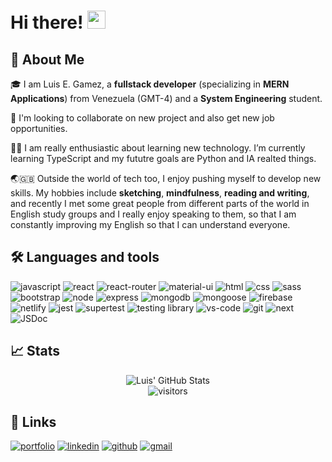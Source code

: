 # Hi there! <img src="https://media.giphy.com/media/hvRJCLFzcasrR4ia7z/giphy.gif" width="29px" height="29px">

## 🚀 About Me

🎓 I am Luis E. Gamez, a **fullstack developer** (specializing in **MERN Applications**) from Venezuela (GMT-4) and a **System Engineering** student.

🎯 I'm looking to collaborate on new project and also get new job opportunities.

👨‍💻 I am really enthusiastic about learning new technology. I’m currently learning TypeScript and my fututre goals are Python and IA realted things.

🌏🇬🇧 Outside the world of tech too, I enjoy pushing myself to develop new skills. My hobbies include **sketching**, **mindfulness**, **reading and writing**, and recently I met some great people from different parts of the world in English study groups and I really enjoy speaking to them, so that I am constantly improving my English so that I can understand everyone.

## 🛠️ Languages and tools

![javascript](https://img.shields.io/badge/JavaScript-323330?style=for-the-badge&logo=javascript&logoColor=F7DF1E)
![react](https://img.shields.io/badge/React-20232A?style=for-the-badge&logo=react&logoColor=61DAFB)
![react-router](https://img.shields.io/badge/React_Router-CA4245?style=for-the-badge&logo=react-router&logoColor=white)
![material-ui](https://img.shields.io/badge/Material_UI-0081CB?style=for-the-badge&logo=mui&logoColor=white)
![html](https://img.shields.io/badge/HTML5-E34F26?style=for-the-badge&logo=html5&logoColor=white)
![css](https://img.shields.io/badge/CSS3-1572B6?style=for-the-badge&logo=css3&logoColor=white)
![sass](https://img.shields.io/badge/SASS-CC6699?style=for-the-badge&logo=sass&logoColor=white)
![bootstrap](https://img.shields.io/badge/Bootstrap-563D7C?style=for-the-badge&logo=bootstrap&logoColor=white)
![node](https://img.shields.io/badge/node-0081CB?style=for-the-badge&logo=node&logoColor=white)
![express](https://img.shields.io/badge/express-319795?style=for-the-badge&logo=express&logoColor=white)
![mongodb](https://img.shields.io/badge/mongodb-323330?style=for-the-badge&logo=mongodb&logoColor=F7DF1E)
![mongoose](https://img.shields.io/badge/Mongoose-C21325?style=for-the-badge&logo=mongoose&logoColor=white)
![firebase](https://img.shields.io/badge/Firebase-ffaa00?style=for-the-badge&logo=Firebase&logoColor=white)
![netlify](https://img.shields.io/badge/Netlify-00C7B7?style=for-the-badge&logo=netlify&logoColor=white)
![jest](https://img.shields.io/badge/Jest-C21325?style=for-the-badge&logo=jest&logoColor=white)
![supertest](https://img.shields.io/badge/Supertest-007ACC?style=for-the-badge&logo=Supertest&logoColor=white)
![testing library](https://img.shields.io/badge/testing_library-FF4785?style=for-the-badge&logo=testing-library&logoColor=white)
![vs-code](https://img.shields.io/badge/VS_Code-007ACC?style=for-the-badge&logo=Visual-Studio-Code&logoColor=white)
![git](https://img.shields.io/badge/Git-007ACC?style=for-the-badge&logo=Git&logoColor=white)
![next](https://img.shields.io/badge/next-323330?style=for-the-badge&logo=nextdotjs&logoColor=white)
![JSDoc](https://img.shields.io/badge/JSDoc-C21325?style=for-the-badge&logo=JSDoc&logoColor=white)

## 📈 Stats

<div align="center">
    <img src="https://github-readme-stats.vercel.app/api?username=luise8&show_icons=true&hide_border=true" alt="Luis' GitHub Stats">
    <br />
    <img src="https://visitor-badge.laobi.icu/badge?page_id=Luise8.Luise8" alt="visitors">
                      
</div>

## 🔗 Links

[![portfolio](https://img.shields.io/badge/Portfolio-5340ff?style=for-the-badge&logo=Google-chrome&logoColor=white)](https://luisegamez.netlify.app/)
[![linkedin](https://img.shields.io/badge/Linked_In-0077B5?style=for-the-badge&logo=LinkedIn&logoColor=white)](https://www.linkedin.com/in/luis-e-gamez-prado/)
[![github](https://img.shields.io/badge/GitHub-000000?style=for-the-badge&logo=GitHub&logoColor=white)](https://github.com/Luise8/)
[![gmail](https://img.shields.io/badge/Gmail-D14836?style=for-the-badge&logo=Gmail&logoColor=white)](mailto:luisegamez11@gmail.com)
